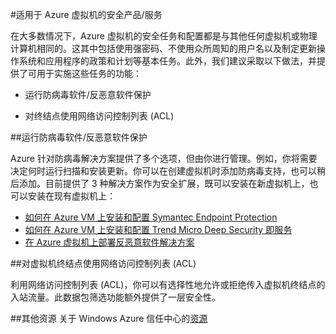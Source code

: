 <properties pageTitle="适用于 Azure 虚拟机的安全产品/服务" description="Azure VM 的关键安全功能的快速概述以及指向详细信息的链接" services="virtual machines" documentationCenter="" authors="kathydav" manager="timlt"  />
<tags  
	ms.service="virtual-machines"
	ms.date="01/23/2015" 
	wacn.date="08/29/2015"/>

#适用于 Azure 虚拟机的安全产品/服务

<p>在大多数情况下，Azure 虚拟机的安全任务和配置都是与其他任何虚拟机或物理计算机相同的。这其中包括使用强密码、不使用众所周知的用户名以及制定更新操作系统和应用程序的政策和计划等基本任务。此外，我们建议采取以下做法，并提供了可用于实施这些任务的功能：

- 运行防病毒软件/反恶意软件保护

- 对终结点使用网络访问控制列表 (ACL)
 
##运行防病毒软件/反恶意软件保护

Azure 针对防病毒解决方案提供了多个选项，但由你进行管理。例如，你将需要决定何时运行扫描和安装更新。你可以在创建虚拟机时添加防病毒支持，也可以稍后添加。目前提供了 3 种解决方案作为安全扩展，既可以安装在新虚拟机上，也可以安装在现有虚拟机上：

- [如何在 Azure VM 上安装和配置 Symantec Endpoint Protection](/zh-cn/documentation/articles/virtual-machines-install-symantec/)
- [如何在 Azure VM 上安装和配置 Trend Micro Deep Security 即服务](/zh-cn/documentation/articles/virtual-machines-install-trend/)
- [在 Azure 虚拟机上部署反恶意软件解决方案](http://azure.microsoft.com/blog/2014/05/13/deploying-antimalware-solutions-on-azure-virtual-machines/)
 

##对虚拟机终结点使用网络访问控制列表 (ACL)

利用网络访问控制列表 (ACL)，你可以有选择性地允许或拒绝传入虚拟机终结点的入站流量。此数据包筛选功能额外提供了一层安全性。<!--有关此操作原理的详细信息以及指向说明的链接，请参阅[关于网络访问控制列表 (ACL)](http://msdn.microsoft.com/zh-cn/library/azure/dn376541.aspx)。-->

##其他资源
关于 Windows Azure 信任中心的[资源](/support/trust-center/resources)

<!---HONumber=67-->